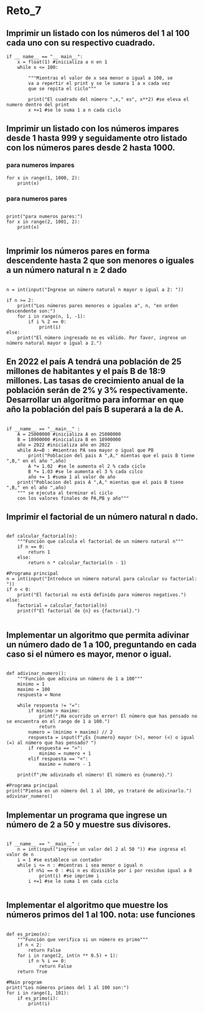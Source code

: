 # Reto_7

## Imprimir un listado con los números del 1 al 100 cada uno con su respectivo cuadrado.
```
if __ name__ == "__ main__":
    x = float(1) #inicializa a n en 1
    while x <= 100:
        
        """Mientras el valor de x sea menor o igual a 100, se
        va a repertir el print y se le sumara 1 a x cada vez
        que se repita el ciclo"""
        
        print("El cuadrado del número ",x," es", x**2) #se eleva el numero dentro del print
        x +=1 #se le suma 1 a n cada ciclo
```

## Imprimir un listado con los números impares desde 1 hasta 999 y seguidamente otro listado con los números pares desde 2 hasta 1000.

### para numeros impares

```print("para numeros impares:")
for x in range(1, 1000, 2):
    print(x) 
```  


### para numeros pares
```

print("para numeros pares:")
for x in range(2, 1001, 2):
    print(x)
    
```

## Imprimir los números pares en forma descendente hasta 2 que son menores o iguales a un número natural n ≥ 2 dado

```

n = int(input("Ingrese un número natural n mayor o igual a 2: "))

if n >= 2:
    print("Los números pares menores o iguales a", n, "en orden descendente son:")
    for i in range(n, 1, -1):
        if i % 2 == 0:
            print(i)
else:
    print("El número ingresado no es válido. Por favor, ingrese un número natural mayor o igual a 2.")
```

## En 2022 el país A tendrá una población de 25 millones de habitantes y el país B de 18:9 millones. Las tasas de crecimiento anual de la población serán de 2% y 3% respectivamente. Desarrollar un algoritmo para informar en que año la población del país B superará a la de A.

```

if __name__ == "__main__" :
    A = 25000000 #inicializa A en 25000000
    B = 18900000 #inicializa B en 18900000
    año = 2022 #inicializa año en 2022
    while A>=B : #mientras PA sea mayor o igual que PB
        print("Poblacion del pais A ",A," mientas que el pais B tiene ",B," en el año ",año)
        A *= 1.02  #se le aumenta el 2 % cada ciclo
        B *= 1.03 #se le aumenta el 3 % cada cilco
        año += 1 #suma 1 al valor de año
    print("Poblacion del pais A ",A," mientas que el pais B tiene ",B," en el año ",año) 
    """ se ejecuta al terminar el ciclo 
    con los valores finales de PA,PB y año"""
```
## Imprimir el factorial de un número natural n dado.

```

def calcular_factorial(n):
    """Función que calcula el factorial de un número natural n"""
    if n == 0:
        return 1
    else:
        return n * calcular_factorial(n - 1)

#Programa principal
n = int(input("Introduce un número natural para calcular su factorial: "))
if n < 0:
    print("El factorial no está definido para números negativos.")
else:
    factorial = calcular_factorial(n)
    print(f"El factorial de {n} es {factorial}.")
    
```

## Implementar un algoritmo que permita adivinar un número dado de 1 a 100, preguntando en cada caso si el número es mayor, menor o igual.

```

def adivinar_numero():
    """Función que adivina un número de 1 a 100"""
    minimo = 1
    maximo = 100
    respuesta = None
    
    while respuesta != "=":
        if minimo > maximo:
            print("¡Ha ocurrido un error! El número que has pensado no se encuentra en el rango de 1 a 100.")
            return
        numero = (minimo + maximo) // 2
        respuesta = input(f"¿Es {numero} mayor (>), menor (<) o igual (=) al número que has pensado? ")
        if respuesta == ">":
            minimo = numero + 1
        elif respuesta == "<":
            maximo = numero - 1
    
    print(f"¡He adivinado el número! El número es {numero}.")

#Programa principal
print("Piensa en un número del 1 al 100, yo trataré de adivinarlo.")
adivinar_numero()

```

## Implementar un programa que ingrese un número de 2 a 50 y muestre sus divisores.
```

if __name__ == "__main__" :
    n = int(input("ingrese un valor del 2 al 50 ")) #se ingresa el valor de n
    i = 1 #se establece un contador
    while i <= n : #mientras i sea menor o igual n
        if n%i == 0 : #si n es divisible por i por residuo igual a 0
            print(i) #se imprime i
        i +=1 #se le suma 1 en cada ciclo
        
```

## Implementar el algoritmo que muestre los números primos del 1 al 100. nota: use funciones

```

def es_primo(n):
    """Función que verifica si un número es primo"""
    if n < 2:
        return False
    for i in range(2, int(n ** 0.5) + 1):
        if n % i == 0:
            return False
    return True

#Main program
print("Los números primos del 1 al 100 son:")
for i in range(1, 101):
    if es_primo(i):
        print(i)

```
  
